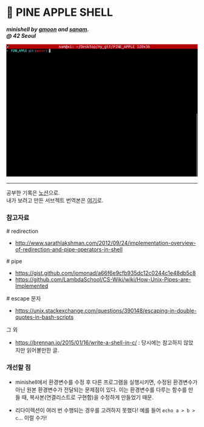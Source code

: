 
# :pineapple: PINE APPLE SHELL

***minishell by [gmoon](https://github.com/moon9ua) and [sanam](https://github.com/simian114).***<br>
***@ 42 Seoul***

![GIF](GIF.gif)

---

공부한 기록은 [노션](https://www.notion.so/minishell-d7163467fb3b441f98b972b18e1447b8)으로.<br>
내가 보려고 만든 서브젝트 번역본은 [여기](https://github.com/moon9ua/42_seoul/blob/master/minishell/subject_kr_by_gmoon.md)로.

### 참고자료

\# redirection
* http://www.sarathlakshman.com/2012/09/24/implementation-overview-of-redirection-and-pipe-operators-in-shell

\# pipe
* https://gist.github.com/iomonad/a66f6e9cfb935dc12c0244c1e48db5c8
* https://github.com/LambdaSchool/CS-Wiki/wiki/How-Unix-Pipes-are-Implemented

\# escape 문자
* https://unix.stackexchange.com/questions/390148/escaping-in-double-quotes-in-bash-scripts

그 외
* https://brennan.io/2015/01/16/write-a-shell-in-c/
: 당시에는 참고하지 않았지만 읽어볼만한 글.

### 개선할 점

* minishell에서 환경변수를 수정 후 다른 프로그램을 실행시키면, 수정된 환경변수가 아닌 원본 환경변수가 전달되는 문제점이 있다. 이는 환경변수를 다루는 함수를 만들 때, 복사본(연결리스트로 구현함)을 수정하게 만들었기 때문.

* 리다이렉션이 여러 번 수행되는 경우를 고려하지 못했다! 예를 들어 `echo a > b > c`... 이럴 수가!
